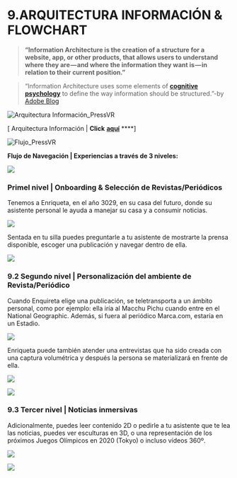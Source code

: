 # 9.ARQUITECTURA INFORMACIÓN & FLOWCHART

> **“Information Architecture is the creation of a structure for a website, app, or other products, that allows users to understand where they are — and where the information they want is — in relation to their current position.”**

> “Information Architecture uses some elements of [**cognitive psychology**](http://information%20architecture%20uses%20some%20elements%20of%20cognitive%20psychology%20to%20define%20the%20way%20information%20should%20be%20structured./) to define the way information should be structured.”-by [Adobe Blog](https://theblog.adobe.com/a-beginners-guide-to-information-architecture-for-ux-designers/)

![Arquitectura Informaci&#xF3;n\_PressVR ](.gitbook/assets/mapa-mental%20%282%29.png)

\[ Arquitectura Información \| **Click** [**aquí**](https://my.mindnode.com/egf8dMsGoFbSsydbBp3yS8ckyYwQPGLezxg36of4) ****\]

![Flujo\_PressVR](.gitbook/assets/flujonivelesai_pressvr.png)

**Flujo de Navegación \| Experiencias a través de 3 niveles:**

![](.gitbook/assets/flujonavegacion_pressvr.jpeg)

### **Primel nivel \| Onboarding & Selección de Revistas/Periódicos**

Tenemos a Enriqueta, en el año 3029, en su casa del futuro, donde su asistente personal le ayuda a manejar su casa y a consumir noticias.

  


![](.gitbook/assets/flujonavegacion1_pressvr.jpeg)

Sentada en tu silla puedes preguntarle a tu asistente de mostrarte la prensa disponible, escoger una publicación y navegar dentro de ella.

![](.gitbook/assets/primernivelai_pressvr.jpeg)

### **9.2 Segundo nivel \| Personalización del ambiente de Revista/Periódico**

Cuando Enquireta elige una publicación, se teletransporta a un ámbito personal, como por ejemplo: ella iría al Macchu Pichu cuando entre en el National Geographic. Además, si fuera al periódico Marca.com, estaría en un Estadio.

![](.gitbook/assets/segundonivel_pressvr.jpeg)

Enriqueta puede también atender una entrevistas que ha sido creada con una captura volumétrica y después la persona se materializará en frente de ella.

![](.gitbook/assets/segundonivel2_pressvr.jpeg)

![](.gitbook/assets/segundonivel3_pressvr.jpeg)

### **9.3 Tercer nivel \| Noticias inmersivas**

Adicionalmente, puedes leer contenido 2D o pedirle a tu asistente que te lea las noticias, puedes ver esculturas en 3D, o una representación de los próximos Juegos Olímpicos en 2020 \(Tokyo\) o incluso vídeos 360º.

![](.gitbook/assets/tercernivel_pressvr.jpeg)

![](.gitbook/assets/tercernivel2_pressvr.jpeg)

